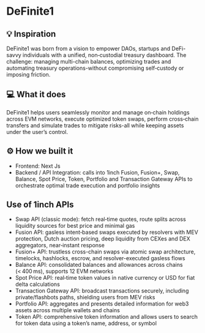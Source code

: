 # DeFinite1

## 💡 Inspiration

DeFinite1 was born from a vision to empower DAOs, startups and DeFi-savvy individuals with a unified, non‑custodial treasury dashboard. The challenge: managing multi-chain balances, optimizing trades and automating treasury operations-without compromising self‑custody or imposing friction.

## 💻 What it does

DeFinite1 helps users seamlessly monitor and manage on‑chain holdings across EVM networks, execute optimized token swaps, perform cross‑chain transfers and simulate trades to mitigate risks-all while keeping assets under the user’s control.

## ⚙️ How we built it

- Frontend: Next Js
- Backend / API Integration: calls into 1inch Fusion, Fusion+, Swap, Balance, Spot Price, Token, Portfolio and Transaction Gateway APIs to orchestrate optimal trade execution and portfolio insights

## Use of 1inch APIs

- Swap API (classic mode): fetch real‑time quotes, route splits across liquidity sources for best price and minimal gas 
- Fusion API: gasless intent‑based swaps executed by resolvers with MEV protection, Dutch auction pricing, deep liquidity from CEXes and DEX aggregators, near‑instant response
- Fusion+ API: trustless cross-chain swaps via atomic swap architecture, timelocks, hashlocks, escrow, and resolver-executed gasless flows
- Balance API: consolidated balances and allowances across chains (< 400 ms), supports 12 EVM networks
- Spot Price API: real‑time token values in native currency or USD for fiat delta calculations
- Transaction Gateway API: broadcast transactions securely, including private/flashbots paths, shielding users from MEV risks
- Portfolio API: aggregates and presents detailed information for web3 assets across multiple wallets and chains
- Token API: comprehensive token information and allows users to search for token data using a token’s name, address, or symbol

